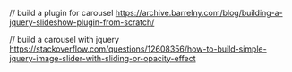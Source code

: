 // build a plugin for carousel
https://archive.barrelny.com/blog/building-a-jquery-slideshow-plugin-from-scratch/

// build a carousel with jquery
https://stackoverflow.com/questions/12608356/how-to-build-simple-jquery-image-slider-with-sliding-or-opacity-effect
